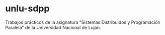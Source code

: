 # unlu-sdpp
Trabajos prácticos de la asignatura "Sistemas Distribuidos y Programación Paralela" de la Universidad Nacional de Luján.
